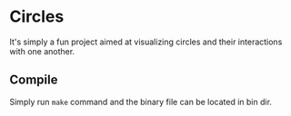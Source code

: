 # Circles

It's simply a fun project aimed at visualizing circles and their interactions with one another.

## Compile

Simply run `make` command and the binary file can be located in bin dir.
